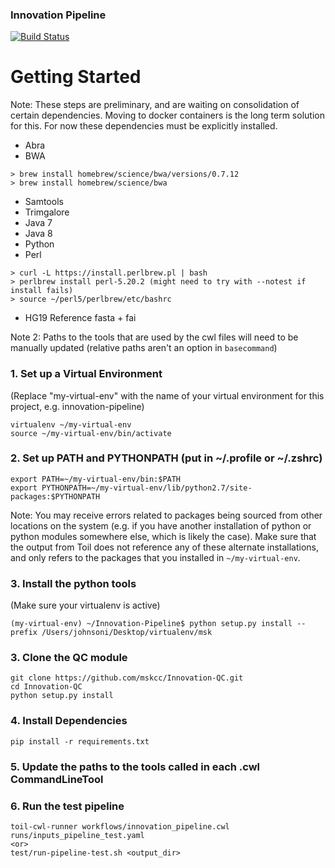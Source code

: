 ### Innovation Pipeline

[![Build Status](https://travis-ci.org/mskcc/Innovation-Pipeline.svg?branch=master)](https://travis-ci.org/mskcc/Innovation-Pipeline)

# Getting Started

Note: These steps are preliminary, and are waiting on consolidation of certain dependencies. Moving to docker containers is the long term solution for this. For now these dependencies must be explicitly installed.  
  - Abra
  - BWA
```
> brew install homebrew/science/bwa/versions/0.7.12
> brew install homebrew/science/bwa
```
  - Samtools
  - Trimgalore
  - Java 7
  - Java 8
  - Python
  - Perl
```
> curl -L https://install.perlbrew.pl | bash
> perlbrew install perl-5.20.2 (might need to try with --notest if install fails)
> source ~/perl5/perlbrew/etc/bashrc
 ```
- HG19 Reference fasta + fai

Note 2: Paths to the tools that are used by the cwl files will need to be manually updated (relative paths aren't an option in `basecommand`)


### 1. Set up a Virtual Environment
(Replace "my-virtual-env" with the name of your virtual environment for this project, e.g. innovation-pipeline)
```
virtualenv ~/my-virtual-env
source ~/my-virtual-env/bin/activate
```

### 2. Set up PATH and PYTHONPATH (put in ~/.profile or ~/.zshrc)
```
export PATH=~/my-virtual-env/bin:$PATH
export PYTHONPATH=~/my-virtual-env/lib/python2.7/site-packages:$PYTHONPATH
```
Note: You may receive errors related to packages being sourced from other locations on the system (e.g. if you have another installation of python or python modules somewhere else, which is likely the case). Make sure that the output from Toil does not reference any of these alternate installations, and only refers to the packages that you installed in `~/my-virtual-env`.

### 3. Install the python tools
(Make sure your virtualenv is active)
```
(my-virtual-env) ~/Innovation-Pipeline$ python setup.py install --prefix /Users/johnsoni/Desktop/virtualenv/msk
```

### 3. Clone the QC module
```
git clone https://github.com/mskcc/Innovation-QC.git
cd Innovation-QC
python setup.py install
```

### 4. Install Dependencies
```
pip install -r requirements.txt 
```

### 5. Update the paths to the tools called in each .cwl CommandLineTool

### 6. Run the test pipeline
```
toil-cwl-runner workflows/innovation_pipeline.cwl runs/inputs_pipeline_test.yaml
<or>
test/run-pipeline-test.sh <output_dir>
```
